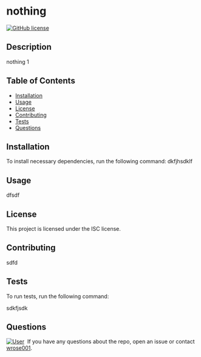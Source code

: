 # nothing
[![GitHub license](https://img.shields.io/badge/license-GPL%203.0-blue.svg)](https://github.com/wrose001/nothing)

## Description
nothing 1
    ​
## Table of Contents  ​
* [Installation](#installation)
        ​
* [Usage](#usage)
        ​
* [License](#license)
        ​
* [Contributing](#contributing)
        ​
* [Tests](#tests)
        ​
* [Questions](#questions)
    ​
## Installation​
To install necessary dependencies, run the following command:
dkfjhsdklf
## Usage
dfsdf
## License ​
This project is licensed under the ISC license.
      
## Contributing ​
sdfd
## Tests​
To run tests, run the following command:  ​

sdkfjsdk
## Questions
[![User](https://avatars0.githubusercontent.com/u/55845463?v=4/)](https://avatars0.githubusercontent.com/u/55845463?v=4/)
    ​
If you have any questions about the repo, open an issue or contact [wrose001](https://api.github.com/users/undefined).
    
    